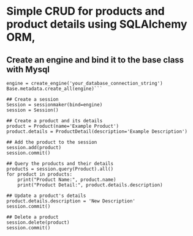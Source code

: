 # Simple CRUD for products and product details using SQLAlchemy ORM,


## Create an engine and bind it to the base class with Mysql

```mysql+pymysql://UID:PASSWORD@HOST:PORT/SCHEMA?charset=utf8mb4
engine = create_engine('your_database_connection_string')
Base.metadata.create_all(engine)```

## Create a session
Session = sessionmaker(bind=engine)
session = Session()

## Create a product and its details
product = Product(name='Example Product')
product.details = ProductDetail(description='Example Description')

## Add the product to the session
session.add(product)
session.commit()

## Query the products and their details
products = session.query(Product).all()
for product in products:
    print("Product Name:", product.name)
    print("Product Detail:", product.details.description)

## Update a product's details
product.details.description = 'New Description'
session.commit()

## Delete a product
session.delete(product)
session.commit()
```

